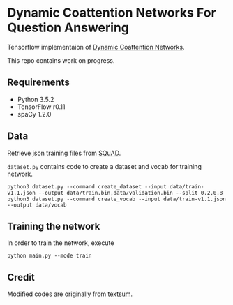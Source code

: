 Dynamic Coattention Networks For Question Answering
===========================================================

Tensorflow implementaion of [Dynamic Coattention Networks](https://arxiv.org/abs/1611.01604).

This repo contains work on progress.


Requirements
--------------

- Python 3.5.2
- TensorFlow r0.11
- spaCy 1.2.0


Data
-----

Retrieve json training files from [SQuAD](https://rajpurkar.github.io/SQuAD-explorer/).

```dataset.py``` contains code to create a dataset and vocab for training network.

```
python3 dataset.py --command create_dataset --input data/train-v1.1.json --output data/train.bin,data/validation.bin --split 0.2,0.8
python3 dataset.py --command create_vocab --input data/train-v1.1.json --output data/vocab
```

Training the network
-----------------------

In order to train the network, execute
```
python main.py --mode train
```

Credit
-------

Modified codes are originally from [textsum](https://github.com/tensorflow/models/tree/master/textsum).
